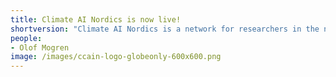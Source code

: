 ```yaml
---
title: Climate AI Nordics is now live!
shortversion: "Climate AI Nordics is a network for researchers in the nordics working on problems related to tackling climate change using AI and machine learning. Our web site is now live."
people:
- Olof Mogren
image: /images/ccain-logo-globeonly-600x600.png
---
```


